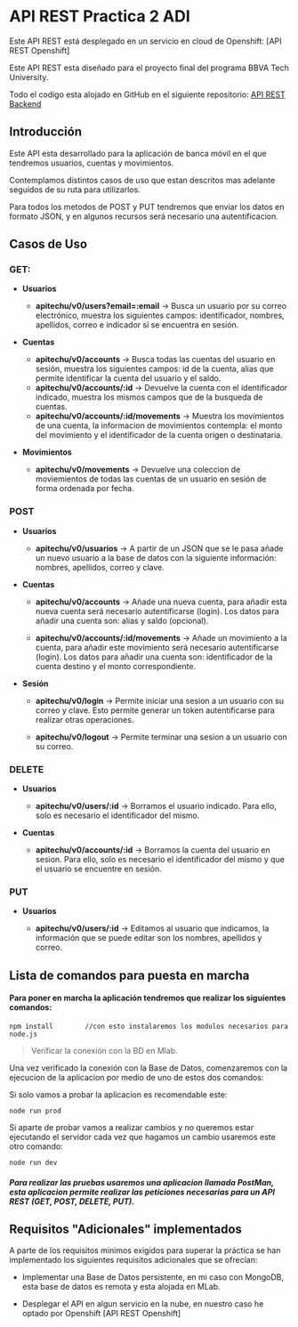 # API REST Practica 2 ADI 

Este API REST está desplegado en un servicio en cloud de Openshift: [API REST Openshift]

Este API REST esta diseñado para el proyecto final del programa BBVA Tech University.

Todo el codigo esta alojado en GitHub en el siguiente repositorio: [API REST Backend](https://bitbucket.org/luisricardo_castillejo/backend-project) 

## Introducción
Este API esta desarrollado para la aplicación de banca móvil en el que tendremos usuarios, cuentas y movimientos. 

Contemplamos distintos casos de uso que estan descritos mas adelante seguidos de su ruta para utilizarlos.

Para todos los metodos de POST y PUT tendremos que enviar los datos en formato JSON, y en algunos recursos será necesario una autentificacion.

## Casos de Uso 
### GET: 
- **Usuarios**

	- **apitechu/v0/users?email=:email** -> Busca un usuario por su correo electrónico, muestra los siguientes campos: identificador, nombres, apellidos, correo e indicador si se encuentra en sesión.

- **Cuentas**
	
	- **apitechu/v0/accounts** -> Busca todas las cuentas del usuario en sesión, muestra los siguientes campos: id de la cuenta, alias que permite identificar la cuenta del usuario y el saldo.
	- **apitechu/v0/accounts/:id** -> Devuelve la cuenta con el identificador indicado, muestra los mismos campos que de la busqueda de cuentas.  
	- **apitechu/v0/accounts/:id/movements** -> Muestra los movimientos de una cuenta, la informacion de movimientos contempla: el monto del movimiento y el identificador de la cuenta origen o destinataria.

- **Movimientos**
	
	- **apitechu/v0/movements** -> Devuelve una coleccion de moviemientos de todas las cuentas de un usuario en sesión de forma ordenada por fecha.

### POST 
- **Usuarios**

	- **apitechu/v0/usuarios** -> A partir de un JSON que se le pasa añade un nuevo usuario a la base de datos con la siguiente información: nombres, apellidos, correo y clave.

- **Cuentas** 

	- **apitechu/v0/accounts** -> Añade una nueva cuenta, para añadir esta nueva cuenta será necesario autentificarse (login). Los datos para añadir una cuenta son: alias y saldo (opcional).


	- **apitechu/v0/accounts/:id/movements** -> Añade un movimiento a la cuenta, para añadir este movimiento será necesario autentificarse (login). Los datos para añadir una cuenta son: identificador de la cuenta destino y el monto correspondiente.

- **Sesión** 

	- **apitechu/v0/login** -> Permite iniciar una sesion a un usuario con su correo y clave. Esto permite generar un token autentificarse para realizar otras operaciones.

	- **apitechu/v0/logout** -> Permite terminar una sesion a un usuario con su correo.


### DELETE
- **Usuarios**
	
	- **apitechu/v0/users/:id** -> Borramos el usuario indicado. Para ello, solo es necesario el identificador del mismo.
	
- **Cuentas**
	
	- **apitechu/v0/accounts/:id** -> Borramos la cuenta del usuario en sesion. Para ello, solo es necesario el identificador del mismo y que el usuario se encuentre en sesión.


### PUT 
- **Usuarios**

	- **apitechu/v0/users/:id** -> Editamos al usuario que indicamos, la información que se puede editar son los nombres, apellidos y correo. 



## Lista de comandos para puesta en marcha
#### Para poner en marcha la aplicación tendremos que realizar los siguientes comandos: 

 `npm install 		 //con esto instalaremos los modulos necesarios para node.js`

> Verificar la conexión con la BD en Mlab. 

Una vez verificado la conexión con la Base de Datos, comenzaremos con la ejecucion de la aplicacion por medio de uno de estos dos comandos: 

Si solo vamos a probar la aplicacion es recomendable este: 

`node run prod`

Si aparte de probar vamos a realizar cambios y no queremos estar ejecutando el servidor cada vez que hagamos un cambio usaremos este otro comando: 

`node run dev`

##### Para realizar las pruebas usaremos una aplicacion llamada PostMan, esta aplicacion permite realizar las peticiones necesarias para un API REST (GET, POST, DELETE, PUT).

## Requisitos "Adicionales" implementados
A parte de los requisitos minimos exigidos para superar la práctica se han implementado los siguientes requisitos adicionales que se ofrecían:  

- Implementar una Base de Datos persistente, en mi caso con MongoDB, esta base de datos es remota y esta alojada en MLab.

- Desplegar el API en algun servicio en la nube, en nuestro caso he optado por Openshift [API REST Openshift]